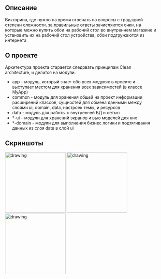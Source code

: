 ## Описание
Викторина, где нужно на время отвечать на вопросы с градацией степени сложности, за правильные ответы зачисляются очки, на которые можно купить обои на рабочий стол во внутреннем магазине и установить их на рабочий стол устройства, обои подгружаются из интернета.

## О проекте
Архитектура проекта старается следовать принципам Clean architecture, и делится на модули:

* app - модуль, который знает обо всех модулях в проекте и выступает местом для хранения всех зависимостей (в классе MyApp)
* common - модуль для хранения общей на проект информации: расширений классов, сущностей для обмена данными между слоями ui, domain, data, настроек темы, и ресурсов
* data - модуль для работы с внутренней БД и сетью
* *-ui - модули для хранений экранов и вью моделей для них
* *-domain - модули для выполнения бизнес логики и подтягивания данных из слоя data в слой ui

## Скриншоты

<img src="https://github.com/askosarygin/sportapiwalpapers/assets/77168356/47eb092c-03ef-4363-82ca-25d8511834d3" alt="drawing" width="200"/>
<img src="https://github.com/askosarygin/sportapiwalpapers/assets/77168356/8c6975ec-38a6-4b1f-ae9c-41f7de3dcfd4" alt="drawing" width="200"/>
<img src="https://github.com/askosarygin/sportapiwalpapers/assets/77168356/47a4946b-fe7a-4d9e-908f-03836afb5a3c" alt="drawing" width="200"/>
